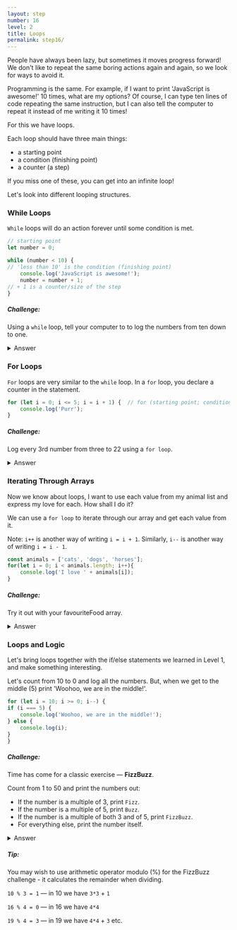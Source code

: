 ```yaml
---
layout: step
number: 16
level: 2
title: Loops
permalink: step16/
---
```


People have always been lazy, but sometimes it moves progress forward! We
don't like to repeat the same boring actions again and again, so we look
for ways to avoid it.

Programming is the same. For example, if I want to print 'JavaScript is
awesome!' 10 times, what are my options? Of course, I can type ten lines of
code repeating the same instruction, but I can also tell the computer to
repeat it instead of me writing it 10 times!

For this we have loops.

Each loop should have three main things:
- a starting point
- a condition (finishing point)
- a counter (a step)

If you miss one of these, you can get into an infinite loop!

Let's look into different looping structures.


### While Loops

`While` loops will do an action forever until some condition is met.

```javascript
// starting point
let number = 0;

while (number < 10) {
// 'less than 10' is the condition (finishing point)
    console.log('JavaScript is awesome!');
    number = number + 1;
// + 1 is a counter/size of the step
}
```

##### Challenge: 
Using a `while` loop, tell your computer to to log the numbers from
ten down to one.

<details><summary>Answer</summary>
<code>
let number = 0;
<br/>
while (number < 10) {
    <br/>
// 'less than 10' is the condition (finishing point)
<br/>
console.log('JavaScript is awesome!');
<br/>
number = number + 1;
<br/>
// + 1 is a counter/size of the step
<br/>
}
</code>
</details>

### For Loops

`For` loops are very similar to the `while` loop. In a `for` loop, you
declare a counter in the statement.

```javascript
for (let i = 0; i <= 5; i = i + 1) {  // for (starting point; condition; counter)
    console.log('Purr');
}
```

##### Challenge: 
Log every 3rd number from three to 22 using a `for loop`.

<details><summary>Answer</summary>
<code>
for (let i = 3; i <= 22; i = i + 3) {
<br/>
    console.log(i)
<br/>
}
</code>
</details>


### Iterating Through Arrays

Now we know about loops, I want to use each value from my animal list
and express my love for each. How shall I do it?

We can use a `for loop` to iterate through our array and get each value
from it.

Note: `i++` is another way of writing `i = i + 1`. Similarly, `i--`
is another way of writing `i = i - 1`.

```javascript
const animals = ['cats', 'dogs', 'horses'];
for(let i = 0; i < animals.length; i++){
    console.log('I love ' + animals[i]);
}
```

##### Challenge: 
Try it out with your favouriteFood array.

<details><summary>Answer</summary>
<code>const favouriteFood = ['lasagna', 'chocolate', 'roast potato']
<br/>
for(let i = 0; i < favouriteFood.length; i++){
    <br/>
console.log('I love ' + favouriteFood[i]);
<br/>
}
</code>
</details>


### Loops and Logic

Let's bring loops together with the if/else statements we learned in
Level 1, and make something interesting.

Let's count from 10 to 0 and log all the numbers. But, when we get to the
middle (5) print 'Woohoo, we are in the middle!'.

```javascript
for (let i = 10; i >= 0; i--) {
if (i === 5) {
    console.log('Woohoo, we are in the middle!');
} else {
    console.log(i);
}
}
```

##### Challenge:
Time has come for a classic exercise — **FizzBuzz**.

Count from 1 to 50 and print the numbers out:
- If the number is a multiple of 3, print `Fizz`.
- If the number is a multiple of 5, print `Buzz`.
- If the number is a multiple of both 3 and of 5, print `FizzBuzz`.
- For everything else, print the number itself.


<details><summary>Answer</summary>
<code>for (let i = 0; i <= 50; i++) {
    <br/>
     if (i % 3 && i % 5) {
         <br/>
         console.log("FizzBuzz")
         <br/>
     } else if (i % 5) {
         <br/>
         console.log("Buzz")
         <br/>
     } else if (i % 3) {
         <br/>
         console.log("Fizz")
         <br/>
     } else {
         <br/>
         console.log(i)
         <br/>
     }
     <br/>
 }
</code>
</details>

##### Tip:
 You may wish to use arithmetic operator modulo (%) for
 the FizzBuzz challenge - it calculates the remainder when dividing.

 `10 % 3 = 1` — in 10 we have `3*3` + `1`

 `16 % 4 = 0` — in 16 we have `4*4`
 
 `19 % 4 = 3` — in 19 we have `4*4` + `3` etc.